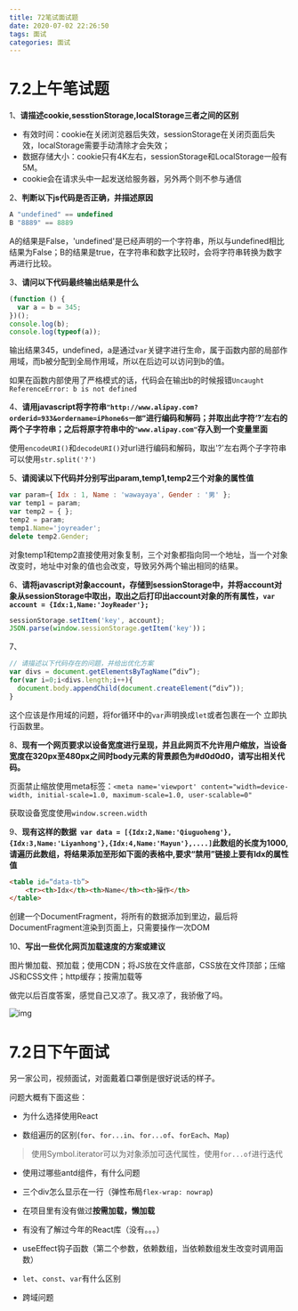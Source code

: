 ```yaml
---
title: 72笔试面试题
date: 2020-07-02 22:26:50
tags: 面试
categories: 面试
---
```


# 7.2上午笔试题

1、**请描述cookie,sesstionStorage,localStorage三者之间的区别**

- 有效时间：cookie在关闭浏览器后失效，sessionStorage在关闭页面后失效，localStorage需要手动清除才会失效；
- 数据存储大小：cookie只有4K左右，sessionStorage和LocalStorage一般有5M。
- cookie会在请求头中一起发送给服务器，另外两个则不参与通信

2、**判断以下js代码是否正确，并描述原因**

``` js
A "undefined" == undefined
B "8889" == 8889
```

A的结果是False，'undefined'是已经声明的一个字符串，所以与undefined相比结果为False；B的结果是true，在字符串和数字比较时，会将字符串转换为数字再进行比较。

3、**请问以下代码最终输出结果是什么**

``` js
(function () {
  var a = b = 345;
})();
console.log(b);
console.log(typeof(a));
```

输出结果345，undefined，a是通过`var`关键字进行生命，属于函数内部的局部作用域，而b被分配到全局作用域，所以在后边可以访问到b的值。

如果在函数内部使用了严格模式的话，代码会在输出b的时候报错` Uncaught ReferenceError: b is not defined `

4、**请用javascript将字符串`"http://www.alipay.com?orderid=933&ordername=iPhone6s一部”`进行编码和解码；并取出此字符‘?’左右的两个子字符串；之后将原字符串中的`"www.alipay.com"`存入到一个变量里面**

使用`encodeURI()`和`decodeURI()`对url进行编码和解码，取出'?'左右两个子字符串可以使用`str.split('?')`

5、**请阅读以下代码并分别写出param,temp1,temp2三个对象的属性值**

``` js
var param={ Idx : 1, Name : 'wawayaya', Gender : '男' };
var temp1 = param;
var temp2 = { };
temp2 = param;
temp1.Name='joyreader';
delete temp2.Gender;
```

对象temp1和temp2直接使用对象复制，三个对象都指向同一个地址，当一个对象改变时，地址中对象的值也会改变，导致另外两个输出相同的结果。

6、**请将javascript对象account，存储到sessionStorage中，并将account对象从sessionStorage中取出，取出之后打印出account对象的所有属性，`var account = {Idx:1,Name:'JoyReader'};`**

``` js
sessionStorage.setItem('key', account);
JSON.parse(window.sessionStorage.getItem('key'))；
```

7、

``` js
// 请描述以下代码存在的问题，并给出优化方案
var divs = document.getElementsByTagName(“div”);
for(var i=0;i<divs.length;i++){
  document.body.appendChild(document.createElement(“div”));
}
```

这个应该是作用域的问题，将for循环中的`var`声明换成`let`或者包裹在一个 立即执行函数里。

8、**现有一个网页要求以设备宽度进行呈现，并且此网页不允许用户缩放，当设备宽度在320px至480px之间时body元素的背景颜色为#d0d0d0，请写出相关代码。**

页面禁止缩放使用meta标签：`<meta name='viewport' content="width=device-width, initial-scale=1.0, maximum-scale=1.0, user-scalable=0"`

获取设备宽度使用`window.screen.width`

9、**现有这样的数据` var data = [{Idx:2,Name:'Qiuguoheng'},{Idx:3,Name:'Liyanhong'},{Idx:4,Name:'Mayun'},....]`此数组的长度为1000,请遍历此数组，将结果添加至形如下面的表格中,要求“禁用”链接上要有Idx的属性值**

``` html
<table id=“data-tb”>
	<tr><th>Idx</th><th>Name</th><th>操作</th>
</table>
```

创建一个DocumentFragment，将所有的数据添加到里边，最后将DocumentFragment渲染到页面上，只需要操作一次DOM

10、**写出一些优化网页加载速度的方案或建议**

图片懒加载、预加载；使用CDN；将JS放在文件底部，CSS放在文件顶部；压缩JS和CSS文件；http缓存；按需加载等

做完以后百度答案，感觉自己又凉了。我又凉了，我骄傲了吗。

![img](http://www.dmyzw.com/picture/cb29fd9cdb0bbe1ae1bd410652f67689.jpg)

# 7.2日下午面试

另一家公司，视频面试，对面戴着口罩倒是很好说话的样子。

问题大概有下面这些：

- 为什么选择使用React

- 数组遍历的区别(`for`、`for...in`、`for...of`、`forEach`、`Map`)

> 使用Symbol.iterator可以为对象添加可迭代属性，使用`for...of`进行迭代

- 使用过哪些antd组件，有什么问题

- 三个div怎么显示在一行（弹性布局`flex-wrap: nowrap`)

- 在项目里有没有做过**按需加载，懒加载**

- 有没有了解过今年的React库（没有。。。）

- useEffect钩子函数（第二个参数，依赖数组，当依赖数组发生改变时调用函数）

- `let`、`const`、`var`有什么区别
- 跨域问题